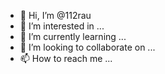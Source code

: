 - 👋 Hi, I’m @112rau
- 👀 I’m interested in ...
- 🌱 I’m currently learning ...
- 💞️ I’m looking to collaborate on ...
- 📫 How to reach me ...

<!---
112rau/112rau is a ✨ special ✨ repository because its `README.md` (this file) appears on your GitHub profile.
You can click the Preview link to take a look at your changes.
--->
